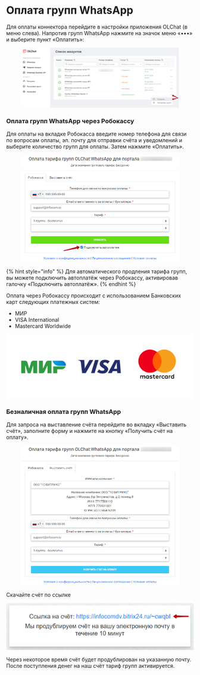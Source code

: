 # Оплата групп WhatsApp

Для оплаты коннектора перейдите в настройки приложения OLChat (в меню слева). Напротив групп WhatsApp нажмите на значок меню «•••» и выберите пункт «Оплатить»:

<figure><img src="../.gitbook/assets/image (1) (1) (1) (1) (1) (1) (1) (1).png" alt=""><figcaption></figcaption></figure>

### Оплата групп WhatsApp через Робокассу

Для оплаты на вкладке Робокасса введите номер телефона для связи по вопросам оплаты, эл. почту для отправки счёта и уведомлений и выберите количество групп для оплаты. Затем нажмите «Оплатить».

<figure><img src="../.gitbook/assets/image (928).png" alt=""><figcaption></figcaption></figure>

{% hint style="info" %}
Для автоматического продления тарифа групп, вы можете подключить автоплатёж через Робокассу, активировав галочку «Подключить автоплатёж».
{% endhint %}

Оплата через Робокассу происходит с использованием Банковских карт следующих платежных систем:

* МИР
* VISA International
* Mastercard Worldwide

![](<../.gitbook/assets/image (855).png>)

### Безналичная оплата групп WhatsApp

Для запроса на выставление счёта перейдите во вкладку «Выставить счёт», заполните форму и нажмите на кнопку «Получить счёт на оплату».

<figure><img src="../.gitbook/assets/image (929).png" alt=""><figcaption></figcaption></figure>

Скачайте счёт по ссылке

![](<../.gitbook/assets/image (256).png>)

Через некоторое время счёт будет продублирован на указанную почту. После поступления денег на наш счёт тариф групп активируется.
